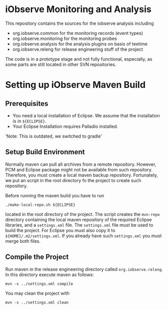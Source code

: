 # iObserve Monitoring and Analysis

This repository contains the sources for the iobserve analysis including
- org.iobserve.common for the monitoring records (event types)
- org.iobserve.monitoring for the monitoring probes
- org.iobserve.analysis for the analysis plugins on basis of teetime
- org.iobserve.releng for release engineering stuff of the project

The code is in a prototype stage and not fully functional, especially, as
some parts are still located in other SVN repositories.
# Setting up iObserve Maven Build

## Prerequisites 

- You need a local installation of Eclipse. We assume that the
  installation is in `${ECLIPSE}`.
- Your Eclipse Installation requires Palladio installed.

'Note: This is outdated, we switched to gradle'

## Setup Build Environment

Normally maven can pull all archives from a remote repository. However,
PCM and Eclipse package might not be available from such repository.
Therefore, you must create a local maven backup repository. Fortunately,
we put an script in the root directory fo the project to create such
repository.

Before running the maven build you have to run

`./make-local-repo.sh ${ECLIPSE}`

located in the root directory of the project. The script creates the
`mvn-repo` directory containing the local maven repository of the
required Eclipse libraries, and a `settings.xml` file. The 
`settings.xml` file must be used to build the project. For Eclipse you
must also copy it to `${HOME}/.m2/settings.xml`. If you already have
such `settings.xml` you must merge both files.

## Compile the Project

Run maven in the release engineering directory called
`org.iobserve.releng`. In this directory execute maven as follows:

`mvn -s ../settings.xml compile`

You may clean the project with

`mvn -s ../settings.xml clean`



